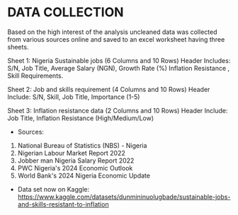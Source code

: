 

















# DATA COLLECTION
Based on the high interest of the analysis  uncleaned data was collected from various sources online and saved to an excel worksheet having three sheets.

Sheet 1:  Nigeria Sustainable jobs  (6 Columns and 10 Rows)
Header Includes: S/N, Job Title,  Average Salary (NGN), Growth Rate (%) Inflation Resistance , Skill Requirements.

Sheet 2: Job and skills requirement  (4 Columns and 10 Rows)
Header Include: S/N, Skill, Job Title, Importance (1-5)

Sheet 3:  Inflation resistance data  (2 Columns and 10 Rows)
Header Include: Job Title, Inflation Resistance (High/Medium/Low)

- Sources:
1. National Bureau of Statistics (NBS) - Nigeria
2. Nigerian Labour Market Report 2022
3. Jobber man Nigeria Salary Report 2022
4. PWC Nigeria's 2024 Economic Outlook
5. World Bank's 2024 Nigeria Economic Update

- Data set  now on Kaggle: https://www.kaggle.com/datasets/dunmininuolugbade/sustainable-jobs-and-skills-resistant-to-inflation

